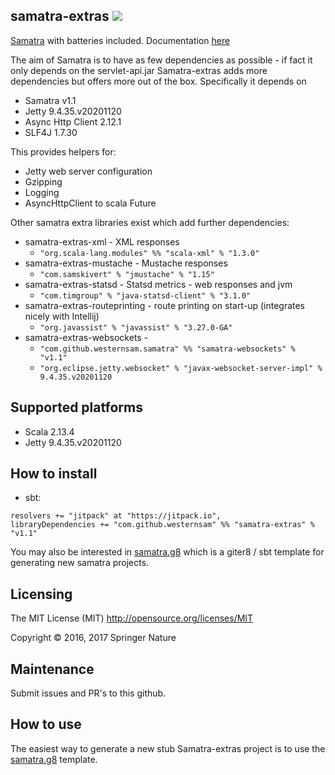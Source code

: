 samatra-extras [![](https://jitpack.io/v/westernsam/samatra-extras_2.12.svg)](https://jitpack.io/#westernsam/samatra-extras_2.12)
------------

[Samatra](https://github.com/westernsam/samatra) with batteries included. Documentation [here](https://github.com/westernsam/samatra-extras/wiki)

The aim of Samatra is to have as few dependencies as possible - if fact it only depends on the servlet-api.jar 
Samatra-extras adds more dependencies but offers more out of the box. Specifically it depends on

- Samatra v1.1
- Jetty 9.4.35.v20201120
- Async Http Client 2.12.1
- SLF4J 1.7.30

This provides helpers for:

- Jetty web server configuration
- Gzipping
- Logging
- AsyncHttpClient to scala Future

Other samatra extra libraries exist which add further dependencies:

- samatra-extras-xml - XML responses 
    - ```"org.scala-lang.modules" %% "scala-xml" % "1.3.0"```
- samatra-extras-mustache - Mustache responses
    - ```"com.samskivert" % "jmustache" % "1.15"```
- samatra-extras-statsd - Statsd metrics - web responses and jvm
    - ```"com.timgroup" % "java-statsd-client" % "3.1.0"```
- samatra-extras-routeprinting - route printing on start-up (integrates nicely with Intellij)
    - ```"org.javassist" % "javassist" % "3.27.0-GA"```
- samatra-extras-websockets - 
    - ```"com.github.westernsam.samatra" %% "samatra-websockets" % "v1.1"```
    - ```"org.eclipse.jetty.websocket" % "javax-websocket-server-impl" % 9.4.35.v20201120```

## Supported platforms
- Scala 2.13.4
- Jetty 9.4.35.v20201120

## How to install
- sbt: 
```
resolvers += "jitpack" at "https://jitpack.io",
libraryDependencies += "com.github.westernsam" %% "samatra-extras" % "v1.1"	
```

You may also be interested in [samatra.g8](https://github.com/westernsam/samatra.g8) which is a giter8 / sbt template for generating new samatra projects.
 
## Licensing
The MIT License (MIT)  http://opensource.org/licenses/MIT

Copyright © 2016, 2017 Springer Nature

## Maintenance
Submit issues and PR's to this github.

## How to use
The easiest way to generate a new stub Samatra-extras project is to use the [samatra.g8](https://github.com/westernsam/samatra.g8) template.
